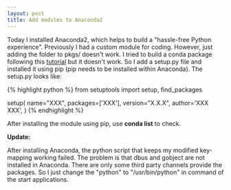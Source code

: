 ```yaml
---
layout: post
title: Add modules to Anaconda2
---
```

Today I installed Anaconda2, which helps to build a "hassle-free Python experience". Previously I had a custom module for coding. However, just adding the folder to pkgs/ doesn't work. I tried to build a conda package following this [tutorial](http://conda.pydata.org/docs/build_tutorials/pkgs2.html) but it doesn't work. So I add a setup.py file and installed it using pip (pip needs to be installed within Anaconda). The setup.py looks like:

{% highlight python %}
from setuptools import setup, find_packages

setup(
    name="XXX",
    packages=['XXX'],
    version="X.X.X",
    author='XXX XXX',
)
{% endhighlight %}

After installing the module using pip, use **conda list** to check.

**Update:**

After installing Anaconda, the python script that keeps my modified key-mapping working failed. The problem is that dbus and gobject are not installed in Anaconda. There are only some third party channels provide the packages. So I just change the "python" to "/usr/bin/python" in command of the start applications.

